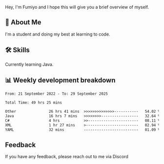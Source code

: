 
Hey, I'm Fumiyo and I hope this will give you a brief overview of myself.


## 🚀 About Me
I'm a student and doing my best at learning to code.


## 🛠 Skills

Currently learning Java.


## 📊 Weekly development breakdown
<!--START_SECTION:waka-->

```txt
From: 21 September 2022 - To: 29 September 2025

Total Time: 49 hrs 25 mins

Other               26 hrs 41 mins  >>>>>>>>>>>>>>-----------   54.02 %
Java                16 hrs 7 mins   >>>>>>>>-----------------   32.64 %
C#                  4 hrs           >>-----------------------   08.11 %
XML                 1 hr 27 mins    >------------------------   02.94 %
YAML                32 mins         -------------------------   01.09 %
```

<!--END_SECTION:waka-->


## Feedback

If you have any feedback, please reach out to me via Discord
